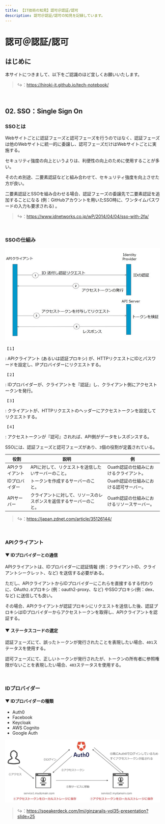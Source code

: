 ```yaml
---
title: 【IT技術の知見】認可＠認証/認可
description: 認可＠認証/認可の知見を記録しています。
---
```


# 認可＠認証/認可

## はじめに

本サイトにつきまして、以下をご認識のほど宜しくお願いいたします。

> ↪️：https://hiroki-it.github.io/tech-notebook/

<br>

## 02. SSO：Single Sign On

### SSOとは

Webサイトごとに認証フェーズと認可フェーズを行うのではなく、認証フェーズは他のWebサイトに統一的に委譲し、認可フェーズだけはWebサイトごとに実施する。

セキュリティ強度の向上というよりは、利便性の向上のために使用することが多い。

そのため別途、二要素認証などと組み合わせて、セキュリティ強度を向上させた方が良い。

二要素認証とSSOを組み合わせる場合、認証フェーズの委譲先で二要素認証を追加することになる (例：GitHubアカウントを用いたSSO時に、ワンタイムパスワードの入力も要求される) 。

> ↪️：https://www.idnetworks.co.jp/wP/2014/04/04/sso-with-2fa/

<br>

### SSOの仕組み

![sso](https://raw.githubusercontent.com/hiroki-it/tech-notebook-images/master/images/sso.jpg)

`【１】`

: APIクライアント (あるいは認証プロキシ) が、HTTPリクエストにIDとパスワードを設定し、IPプロバイダーにリクエストする。

`【２】`

: IDプロバイダーが、クライアントを『認証』し、クライアント側にアクセストークンを発行。

`【３】`

: クライアントが、HTTPリクエストのヘッダーにアクセストークンを設定してリクエストする。

`【４】`

: アクセストークンが『認可』されれば、API側がデータをレスポンスする。

SSOには、認証フェーズと認可フェーズがあり、`3`個の役割が定義されている。

| 役割            | 説明                                                                 | 例                                          |
| --------------- | -------------------------------------------------------------------- | ------------------------------------------- |
| APIクライアント | APIに対して、リクエストを送信したいサーバーのこと。                  | Ouath認証の仕組みにおけるクライアント。     |
| IDプロバイダー  | トークンを作成するサーバーのこと。                                   | Ouath認証の仕組みにおける認可サーバー。     |
| APIサーバー     | クライアントに対して、リソースのレスポンスを返信するサーバーのこと。 | Ouath認証の仕組みにおけるリソースサーバー。 |

> ↪️：https://japan.zdnet.com/article/35126144/

<br>

### APIクライアント

#### ▼ IDプロバイダーとの通信

APIクライアントは、IDプロバイダーに認証情報 (例：クライアントID、クライアントシークレット、など) を送信する必要がある。

ただし、APIクライアントからIDプロバイダーにこれらを直接するする代わりに、OAuth`2.0`プロキシ (例：oauth2-proxy、など) やSSOプロキシ(例：dex、など) に送信しても良い。

その場合、APIクライアントが認証プロキシにリクエストを送信した後、認証プロキシはIDプロバイダーからアクセストークンを取得し、APIクライアントを認証する。

#### ▼ ステータスコードの選定

認証フェーズにて、誤ったトークンが発行されたことを表現したい場合、`401`ステータスを使用する。

認可フェーズにて、正しいトークンが発行されたが、トークンの所有者に参照権限がないことを表現したい場合、`403`ステータスを使用する。

<br>

### IDプロバイダー

#### ▼ IDプロバイダーの種類

- Auth0
- Facebook
- Keycloak
- AWS Cognito
- Google Auth

![auth0_sso](https://raw.githubusercontent.com/hiroki-it/tech-notebook-images/master/images/auth0_sso.png)

> ↪️：https://speakerdeck.com/lmi/ginzarails-vol35-presentation?slide=25

<br>
